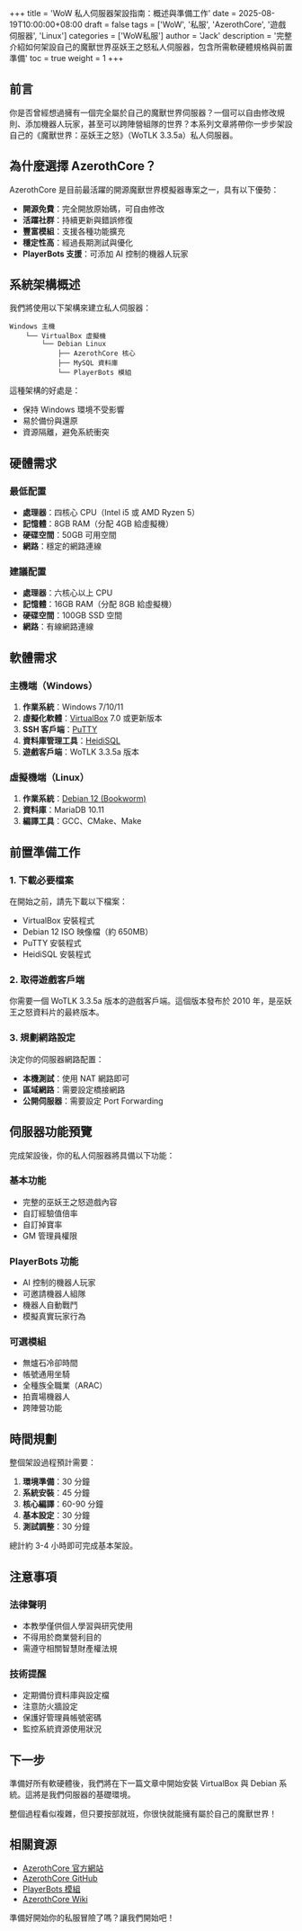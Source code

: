 +++
title = 'WoW 私人伺服器架設指南：概述與準備工作'
date = 2025-08-19T10:00:00+08:00
draft = false
tags = ['WoW', '私服', 'AzerothCore', '遊戲伺服器', 'Linux']
categories = ['WoW私服']
author = 'Jack'
description = '完整介紹如何架設自己的魔獸世界巫妖王之怒私人伺服器，包含所需軟硬體規格與前置準備'
toc = true
weight = 1
+++

## 前言

你是否曾經想過擁有一個完全屬於自己的魔獸世界伺服器？一個可以自由修改規則、添加機器人玩家，甚至可以跨陣營組隊的世界？本系列文章將帶你一步步架設自己的《魔獸世界：巫妖王之怒》（WoTLK 3.3.5a）私人伺服器。

## 為什麼選擇 AzerothCore？

AzerothCore 是目前最活躍的開源魔獸世界模擬器專案之一，具有以下優勢：

- **開源免費**：完全開放原始碼，可自由修改
- **活躍社群**：持續更新與錯誤修復
- **豐富模組**：支援各種功能擴充
- **穩定性高**：經過長期測試與優化
- **PlayerBots 支援**：可添加 AI 控制的機器人玩家

## 系統架構概述

我們將使用以下架構來建立私人伺服器：

```
Windows 主機
    └── VirtualBox 虛擬機
        └── Debian Linux
            ├── AzerothCore 核心
            ├── MySQL 資料庫
            └── PlayerBots 模組
```

這種架構的好處是：
- 保持 Windows 環境不受影響
- 易於備份與還原
- 資源隔離，避免系統衝突

## 硬體需求

### 最低配置
- **處理器**：四核心 CPU（Intel i5 或 AMD Ryzen 5）
- **記憶體**：8GB RAM（分配 4GB 給虛擬機）
- **硬碟空間**：50GB 可用空間
- **網路**：穩定的網路連線

### 建議配置
- **處理器**：六核心以上 CPU
- **記憶體**：16GB RAM（分配 8GB 給虛擬機）
- **硬碟空間**：100GB SSD 空間
- **網路**：有線網路連線

## 軟體需求

### 主機端（Windows）
1. **作業系統**：Windows 7/10/11
2. **虛擬化軟體**：[VirtualBox](https://www.virtualbox.org/) 7.0 或更新版本
3. **SSH 客戶端**：[PuTTY](https://www.putty.org/)
4. **資料庫管理工具**：[HeidiSQL](https://www.heidisql.com/)
5. **遊戲客戶端**：WoTLK 3.3.5a 版本

### 虛擬機端（Linux）
1. **作業系統**：[Debian 12 (Bookworm)](https://www.debian.org/)
2. **資料庫**：MariaDB 10.11
3. **編譯工具**：GCC、CMake、Make

## 前置準備工作

### 1. 下載必要檔案

在開始之前，請先下載以下檔案：

- VirtualBox 安裝程式
- Debian 12 ISO 映像檔（約 650MB）
- PuTTY 安裝程式
- HeidiSQL 安裝程式

### 2. 取得遊戲客戶端

你需要一個 WoTLK 3.3.5a 版本的遊戲客戶端。這個版本發布於 2010 年，是巫妖王之怒資料片的最終版本。

### 3. 規劃網路設定

決定你的伺服器網路配置：
- **本機測試**：使用 NAT 網路即可
- **區域網路**：需要設定橋接網路
- **公開伺服器**：需要設定 Port Forwarding

## 伺服器功能預覽

完成架設後，你的私人伺服器將具備以下功能：

### 基本功能
- 完整的巫妖王之怒遊戲內容
- 自訂經驗值倍率
- 自訂掉寶率
- GM 管理員權限

### PlayerBots 功能
- AI 控制的機器人玩家
- 可邀請機器人組隊
- 機器人自動戰鬥
- 模擬真實玩家行為

### 可選模組
- 無爐石冷卻時間
- 帳號通用坐騎
- 全種族全職業（ARAC）
- 拍賣場機器人
- 跨陣營功能

## 時間規劃

整個架設過程預計需要：

1. **環境準備**：30 分鐘
2. **系統安裝**：45 分鐘
3. **核心編譯**：60-90 分鐘
4. **基本設定**：30 分鐘
5. **測試調整**：30 分鐘

總計約 3-4 小時即可完成基本架設。

## 注意事項

### 法律聲明
- 本教學僅供個人學習與研究使用
- 不得用於商業營利目的
- 需遵守相關智慧財產權法規

### 技術提醒
- 定期備份資料庫與設定檔
- 注意防火牆設定
- 保護好管理員帳號密碼
- 監控系統資源使用狀況

## 下一步

準備好所有軟硬體後，我們將在下一篇文章中開始安裝 VirtualBox 與 Debian 系統。這將是我們伺服器的基礎環境。

整個過程看似複雜，但只要按部就班，你很快就能擁有屬於自己的魔獸世界！

## 相關資源

- [AzerothCore 官方網站](https://www.azerothcore.org/)
- [AzerothCore GitHub](https://github.com/azerothcore/azerothcore-wotlk)
- [PlayerBots 模組](https://github.com/liyunfan1223/mod-playerbots)
- [AzerothCore Wiki](https://www.azerothcore.org/wiki)

準備好開始你的私服冒險了嗎？讓我們開始吧！